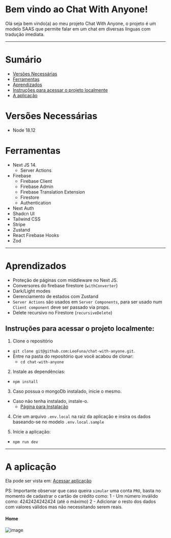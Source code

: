 # Bem vindo ao Chat With Anyone!

Olá seja bem vindo(a) ao meu projeto Chat With Anyone, o projeto é um modelo SAAS que permite falar em um chat em diversas linguas com tradução imediata.

---

# Sumário

- [Versões Necessárias](#versões-necessárias)
- [Ferramentas](#ferramentas)
- [Aprendizados](#aprendizados)
- [Instruções para acessar o projeto localmente](#instruções-para-acessar-o-projeto-localmente)
- [A aplicação](#a-aplicação)

# Versões Necessárias
- Node 18.12

# Ferramentas

- Next JS 14.
  - Server Actions
- Firebase
  - Firebase Client
  - Firebase Admin
  - Firebase Translation Extension
  - Firestore
  - Authentication
- Next Auth
- Shadcn UI
- Tailwind CSS
- Stripe
- Zustand
- React Firebase Hooks
- Zod
  
---

# Aprendizados
- Proteção de páginas com middleware no Next JS.
- Conversores do firebase firestore (`withConverter`)
- Dark/Light modes
- Gerenciamento de estados com Zustand
- `Server Actions` são usados em `Server Components`, para ser usado num `Client component` deve ser passado via props.
- Delete recursivo no Firestore (`recursiveDelete`)

## Instruções para acessar o projeto localmente:

1. Clone o repositório
  * `git clone git@github.com:LeoFuna/chat-with-anyone.git`.
  * Entre na pasta do repositório que você acabou de clonar:
    * `cd chat-with-anyone`

2. Instale as dependências:
  * `npm install`

3. Caso possua o mongoDb instalado, inicie o mesmo.
  * Caso não tenha instalado, instale-o.
    * [Página para Instalação](https://docs.mongodb.com/manual/installation/)

4. Crie um arquivo `.env.local` na raiz da aplicação e insira os dados baseando-se no modelo `.env.local.sample`

5. Inicie a aplicação:
  * `npm run dev`

---

# A aplicação

Ela pode ser vista em: [Acessar aplicação](https://chat-with-anyone-two.vercel.app/)

PS: Importante observar que caso queira `simular` uma conta `PRO`, basta no momento de cadastrar o cartão de crédito como:
  1 - Um número inválido como: 4242424242424 (até o máximo)
  2 - Adicionar o resto dos dados com valores válidos mas não necessitando serem reais.

#### Home

![image](https://github.com/LeoFuna/chat-with-anyone/assets/80538553/7cbb7b45-7081-4813-a25e-ab92ddeb2c6e)


